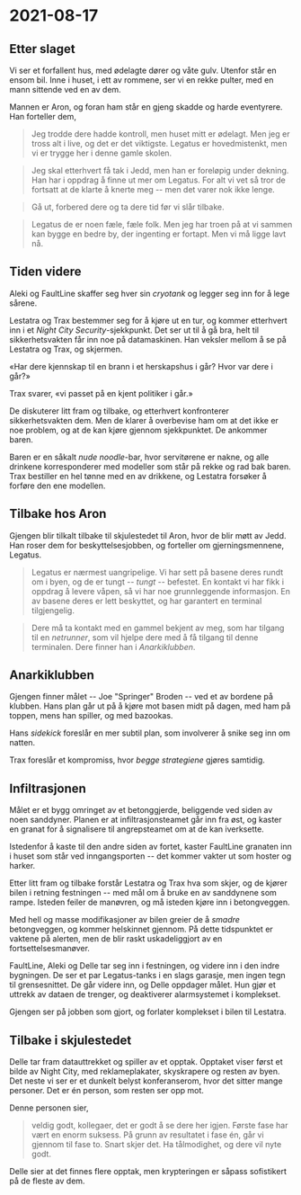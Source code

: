 # 2021-08-17

## Etter slaget

Vi ser et forfallent hus, med ødelagte dører og våte gulv. Utenfor
står en ensom bil. Inne i huset, i ett av rommene, ser vi en
rekke pulter, med en mann sittende ved en av dem.

Mannen er Aron, og foran ham står en gjeng skadde og harde
eventyrere. Han forteller dem,

> Jeg trodde dere hadde kontroll, men huset mitt er ødelagt. Men jeg
> er tross alt i live, og det er det viktigste. Legatus er
> hovedmistenkt, men vi er trygge her i denne gamle skolen.

> Jeg skal etterhvert få tak i Jedd, men han er foreløpig under
> dekning. Han har i oppdrag å finne ut mer om Legatus. For alt vi vet
> så tror de fortsatt at de klarte å knerte meg -- men det varer nok ikke lenge.

> Gå ut, forbered dere og ta dere tid før vi slår tilbake.

> Legatus de er noen fæle, fæle folk. Men jeg har troen på at vi
> sammen kan bygge en bedre by, der ingenting er fortapt. Men vi må
> ligge lavt nå.

## Tiden videre

Aleki og FaultLine skaffer seg hver sin *cryotank* og legger seg inn
for å lege sårene.

Lestatra og Trax bestemmer seg for å kjøre ut en tur, og kommer
etterhvert inn i et *Night City Security*-sjekkpunkt. Det ser ut til å
gå bra, helt til sikkerhetsvakten får inn noe på datamaskinen. Han
veksler mellom å se på Lestatra og Trax, og skjermen.

«Har dere kjennskap til en brann i et herskapshus i går? Hvor var dere
i går?»

Trax svarer, «vi passet på en kjent politiker i går.»

De diskuterer litt fram og tilbake, og etterhvert konfronterer
sikkerhetsvakten dem. Men de klarer å overbevise ham om at det ikke er
noe problem, og at de kan kjøre gjennom sjekkpunktet. De ankommer baren.

Baren er en såkalt *nude noodle*-bar, hvor servitørene er nakne, og
alle drinkene korresponderer med modeller som står på rekke og rad bak
baren. Trax bestiller en hel tønne med en av drikkene, og Lestatra
forsøker å forføre den ene modellen.

## Tilbake hos Aron

Gjengen blir tilkalt tilbake til skjulestedet til Aron, hvor de blir
møtt av Jedd. Han roser dem for beskyttelsesjobben, og forteller om
gjerningsmennene, Legatus.

> Legatus er nærmest uangripelige. Vi har sett på basene deres rundt
> om i byen, og de er tungt -- *tungt* -- befestet. En kontakt vi har
> fikk i oppdrag å levere våpen, så vi har noe grunnleggende
> informasjon. En av basene deres er lett beskyttet, og har garantert
> en terminal tilgjengelig.

> Dere må ta kontakt med en gammel bekjent av meg, som har tilgang til
> en *netrunner*, som vil hjelpe dere med å få tilgang til denne
> terminalen. Dere finner han i *Anarkiklubben*.

## Anarkiklubben

Gjengen finner målet -- Joe "Springer" Broden -- ved et av bordene på
klubben. Hans plan går ut på å kjøre mot basen midt på dagen, med ham
på toppen, mens han spiller, og med bazookas.

Hans *sidekick* foreslår en mer subtil plan, som involverer å snike
seg inn om natten.

Trax foreslår et kompromiss, hvor *begge strategiene* gjøres samtidig.

## Infiltrasjonen

Målet er et bygg omringet av et betonggjerde, beliggende ved siden av
noen sanddyner. Planen er at infiltrasjonsteamet går inn fra øst, og
kaster en granat for å signalisere til angrepsteamet om at de kan
iverksette.

Istedenfor å kaste til den andre siden av fortet, kaster FaultLine
granaten inn i huset som står ved inngangsporten -- det kommer vakter
ut som hoster og harker.

Etter litt fram og tilbake forstår Lestatra og Trax hva som skjer, og
de kjører bilen i retning festningen -- med mål om å bruke en av
sanddynene som rampe. Isteden feiler de manøvren, og må isteden kjøre
inn i betongveggen.

Med hell og masse modifikasjoner av bilen greier de å *smadre*
betongveggen, og kommer helskinnet gjennom. På dette tidspunktet er
vaktene på alerten, men de blir raskt uskadeliggjort av en
fortsettelsesmanøver.

FaultLine, Aleki og Delle tar seg inn i festningen, og videre inn i
den indre bygningen. De ser et par Legatus-tanks i en slags garasje,
men ingen tegn til grensesnittet. De går videre inn, og Delle oppdager
målet. Hun gjør et uttrekk av dataen de trenger, og deaktiverer
alarmsystemet i komplekset.

Gjengen ser på jobben som gjort, og forlater komplekset i bilen til
Lestatra.

## Tilbake i skjulestedet

Delle tar fram datauttrekket og spiller av et opptak. Opptaket viser
først et bilde av Night City, med reklameplakater, skyskrapere og
resten av byen. Det neste vi ser er et dunkelt belyst konferanserom,
hvor det sitter mange personer. Det er én person, som resten ser opp
mot.

Denne personen sier,

> veldig godt, kollegaer, det er godt å se dere her igjen. Første fase
> har vært en enorm suksess. På grunn av resultatet i fase én, går vi
> gjennom til fase to. Snart skjer det. Ha tålmodighet, og dere vil
> nyte godt.

Delle sier at det finnes flere opptak, men krypteringen er såpass
sofistikert på de fleste av dem.
